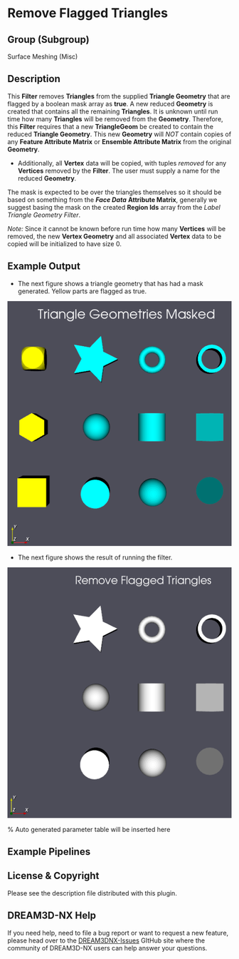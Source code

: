 # Remove Flagged Triangles

## Group (Subgroup)

Surface Meshing (Misc)

## Description

This **Filter** removes **Triangles** from the supplied **Triangle Geometry** that are flagged by a boolean mask array as **true**.  A new reduced **Geometry** is created that contains all the remaining **Triangles**.  It is unknown until run time how many **Triangles** will be removed from the **Geometry**. Therefore, this **Filter** requires that a new **TriangleGeom** be created to contain the reduced **Triangle Geometry**. This new **Geometry** will *NOT* contain copies of any **Feature Attribute Matrix** or **Ensemble Attribute Matrix** from the original **Geometry**. 

- Additionally, all **Vertex** data will be copied, with tuples *removed* for any **Vertices** removed by the **Filter**.  The user must supply a name for the reduced **Geometry**.

The mask is expected to be over the triangles themselves so it should be based on something from the ***Face Data*** **Attribute Matrix**, generally we suggest basing the mask on the created **Region Ids** array from the *Label Triangle Geometry Filter*.

*Note:* Since it cannot be known before run time how many **Vertices** will be removed, the new **Vertex Geometry** and
all associated **Vertex** data to be copied will be initialized to have size 0.

## Example Output

- The next figure shows a triangle geometry that has had a mask generated. Yellow parts are flagged as true.

![Masked triangle geometries for removal.](Images/RemoveFlaggedTriangles_1.png)

- The next figure shows the result of running the filter.

![Resulting triangle geometry](Images/RemoveFlaggedTriangles_2.png)

% Auto generated parameter table will be inserted here

## Example Pipelines

## License & Copyright

Please see the description file distributed with this plugin.

## DREAM3D-NX Help

If you need help, need to file a bug report or want to request a new feature, please head over to the [DREAM3DNX-Issues](https://github.com/BlueQuartzSoftware/DREAM3DNX-Issues) GItHub site where the community of DREAM3D-NX users can help answer your questions.
